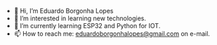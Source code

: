 - 👋 Hi, I’m Eduardo Borgonha Lopes
- 👀 I’m interested in learning new technologies.
- 🌱 I’m currently learning ESP32 and Python for IOT.
- 📫 How to reach me: eduardoborgonhalopes@gmail.com on e-mail.

<!---
eduardoBorgonha/eduardoBorgonha is a ✨ special ✨ repository because its `README.md` (this file) appears on your GitHub profile.
You can click the Preview link to take a look at your changes.
--->
